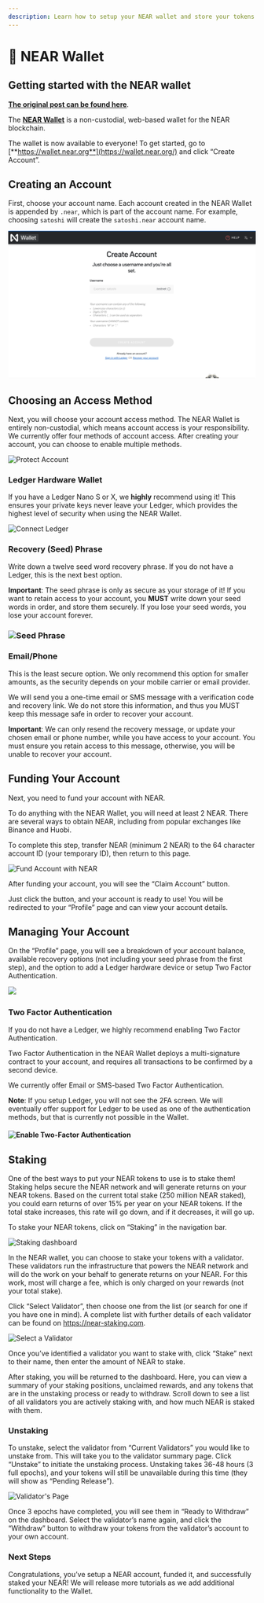 ```yaml
---
description: Learn how to setup your NEAR wallet and store your tokens
---
```


# 💼 NEAR Wallet

## Getting started with the NEAR wallet 

[**The original post can be found here**](https://near.org/blog/getting-started-with-the-near-wallet/). 

The [**NEAR Wallet**](https://wallet.near.org/) is a non-custodial, web-based wallet for the NEAR blockchain. 

The wallet is now available to everyone! To get started, go to [**https://wallet.near.org**](https://wallet.near.org/) and click “Create Account”.

## Creating an Account

First, choose your account name. Each account created in the NEAR Wallet is appended by `.near`, which is part of the account name. For example, choosing `satoshi` will create the `satoshi.near` account name.

![Create Account](../../.gitbook/assets/image%20%282%29.png)

## Choosing an Access Method

Next, you will choose your account access method. The NEAR Wallet is entirely non-custodial, which means account access is your responsibility. We currently offer four methods of account access. After creating your account, you can choose to enable multiple methods.

![Protect Account](https://near.org/wp-content/uploads/2020/09/Screen-Shot-2020-08-30-at-1.40.11-PM-1024x614.png)

### Ledger Hardware Wallet

If you have a Ledger Nano S or X, we **highly** recommend using it! This ensures your private keys never leave your Ledger, which provides the highest level of security when using the NEAR Wallet.

![Connect Ledger](https://near.org/wp-content/uploads/2020/09/Screen-Shot-2020-08-13-at-3.52.10-PM-1024x595.png)

### Recovery \(Seed\) Phrase

Write down a twelve seed word recovery phrase. If you do not have a Ledger, this is the next best option.

**Important**: The seed phrase is only as secure as your storage of it! If you want to retain access to your account, you **MUST** write down your seed words in order, and store them securely. If you lose your seed words, you lose your account forever. 

### ![Seed Phrase](https://near.org/wp-content/uploads/2020/09/Screen-Shot-2020-08-13-at-3.52.27-PM-1024x629.png)

### Email/Phone

This is the least secure option. We only recommend this option for smaller amounts, as the security depends on your mobile carrier or email provider.

We will send you a one-time email or SMS message with a verification code and recovery link. We do not store this information, and thus you MUST keep this message safe in order to recover your account.

**Important**: We can only resend the recovery message, or update your chosen email or phone number, while you have access to your account. You must ensure you retain access to this message, otherwise, you will be unable to recover your account.

## Funding Your Account

Next, you need to fund your account with NEAR.

To do anything with the NEAR Wallet, you will need at least 2 NEAR. There are several ways to obtain NEAR, including from popular exchanges like Binance and Huobi.

To complete this step, transfer NEAR \(minimum 2 NEAR\) to the 64 character account ID \(your temporary ID\), then return to this page.

![Fund Account with NEAR](https://near.org/wp-content/uploads/2020/09/Screen-Shot-2020-10-19-at-4.31.31-PM-1024x614.png)

After funding your account, you will see the “Claim Account” button.

Just click the button, and your account is ready to use! You will be redirected to your “Profile” page and can view your account details.

## Managing Your Account

On the “Profile” page, you will see a breakdown of your account balance, available recovery options \(not including your seed phrase from the first step\), and the option to add a Ledger hardware device or setup Two Factor Authentication.

![](https://near.org/wp-content/uploads/2020/09/Screen-Shot-2020-10-19-at-4.33.22-PM-1024x599.png)

### Two Factor Authentication

If you do not have a Ledger, we highly recommend enabling Two Factor Authentication.

Two Factor Authentication in the NEAR Wallet deploys a multi-signature contract to your account, and requires all transactions to be confirmed by a second device.

We currently offer Email or SMS-based Two Factor Authentication.

**Note**: If you setup Ledger, you will not see the 2FA screen. We will eventually offer support for Ledger to be used as one of the authentication methods, but that is currently not possible in the Wallet.

#### ![Enable Two-Factor Authentication](https://near.org/wp-content/uploads/2020/09/Screen-Shot-2020-08-13-at-3.56.14-PM-1024x618.png)

## Staking

One of the best ways to put your NEAR tokens to use is to stake them! Staking helps secure the NEAR network and will generate returns on your NEAR tokens. Based on the current total stake \(250 million NEAR staked\), you could earn returns of over 15% per year on your NEAR tokens. If the total stake increases, this rate will go down, and if it decreases, it will go up.

To stake your NEAR tokens, click on “Staking” in the navigation bar.

![Staking dashboard](https://near.org/wp-content/uploads/2020/09/Screen-Shot-2020-10-23-at-7.58.27-AM-1024x638.png)

In the NEAR wallet, you can choose to stake your tokens with a validator. These validators run the infrastructure that powers the NEAR network and will do the work on your behalf to generate returns on your NEAR. For this work, most will charge a fee, which is only charged on your rewards \(not your total stake\).

Click “Select Validator”, then choose one from the list \(or search for one if you have one in mind\). A complete list with further details of each validator can be found on https://near-staking.com.

![Select a Validator](https://near.org/wp-content/uploads/2020/09/Screen-Shot-2020-10-23-at-8.20.53-AM-1024x643.png)

Once you’ve identified a validator you want to stake with, click “Stake” next to their name, then enter the amount of NEAR to stake.

After staking, you will be returned to the dashboard. Here, you can view a summary of your staking positions, unclaimed rewards, and any tokens that are in the unstaking process or ready to withdraw. Scroll down to see a list of all validators you are actively staking with, and how much NEAR is staked with them.

### Unstaking

To unstake, select the validator from “Current Validators” you would like to unstake from. This will take you to the validator summary page. Click “Unstake” to initiate the unstaking process. Unstaking takes 36-48 hours \(3 full epochs\), and your tokens will still be unavailable during this time \(they will show as “Pending Release”\).

![Validator&apos;s Page](https://near.org/wp-content/uploads/2020/09/Screen-Shot-2020-10-23-at-8.22.32-AM-1024x642.png)

Once 3 epochs have completed, you will see them in “Ready to Withdraw” on the dashboard. Select the validator’s name again, and click the “Withdraw” button to withdraw your tokens from the validator’s account to your own account.

### Next Steps

Congratulations, you’ve setup a NEAR account, funded it, and successfully staked your NEAR! We will release more tutorials as we add additional functionality to the Wallet.

